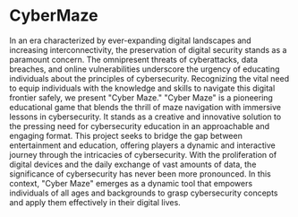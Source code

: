 # CyberMaze
In an era characterized by ever-expanding digital landscapes and increasing interconnectivity, the preservation of digital security stands as a paramount concern. The omnipresent threats of cyberattacks, data breaches, and online vulnerabilities underscore the urgency of educating individuals about the principles of cybersecurity. Recognizing the vital need to equip individuals with the knowledge and skills to navigate this digital frontier safely, we present "Cyber Maze."
"Cyber Maze" is a pioneering educational game that blends the thrill of maze navigation with immersive lessons in cybersecurity. It stands as a creative and innovative solution to the pressing need for cybersecurity education in an approachable and engaging format. This project seeks to bridge the gap between entertainment and education, offering players a dynamic and interactive journey through the intricacies of cybersecurity.
With the proliferation of digital devices and the daily exchange of vast amounts of data, the significance of cybersecurity has never been more pronounced. In this context, "Cyber Maze" emerges as a dynamic tool that empowers individuals of all ages and backgrounds to grasp cybersecurity concepts and apply them effectively in their digital lives.
